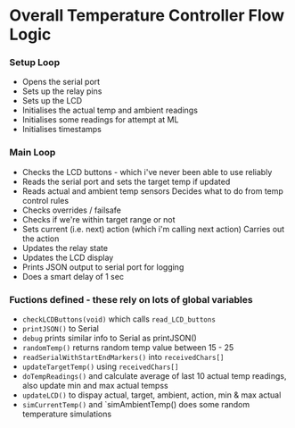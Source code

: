 # Overall Temperature Controller Flow Logic

### Setup Loop
* Opens the serial port
* Sets up the relay pins
* Sets up the LCD
* Initialises the actual temp and ambient readings
* Initialises some readings for attempt at ML
* Initialises timestamps  

### Main Loop
* Checks the LCD buttons - which i've never been able to use reliably
* Reads the serial port and sets the target temp if updated
* Reads actual and ambient temp sensors
Decides what to do from temp control rules
* Checks overrides / failsafe
* Checks if we're within target range or not
* Sets current (i.e. next) action (which i'm calling next action)
Carries out the action
* Updates the relay state
* Updates the LCD display
* Prints JSON output to serial port for logging
* Does a smart delay of 1 sec

### Fuctions defined - these rely on lots of global variables 
* `checkLCDButtons(void)` which calls `read_LCD_buttons`
* `printJSON()` to Serial
* `debug` prints similar info to Serial as printJSON()
* `randomTemp()` returns random temp value between 15 - 25
* `readSerialWithStartEndMarkers()` into `receivedChars[]`
* `updateTargetTemp()` using `receivedChars[]`
* `doTempReadings()` and calculate average of last 10 actual temp readings, also update min and max actual tempss
* `updateLCD()` to dispay actual, target, ambient, action, min & max actual
* `simCurrentTemp()` and `simAmbientTemp() does some random temperature simulations 



